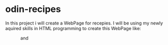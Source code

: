 # odin-recipes
In this project i will create a WebPage for recepies.
I will be using my newly aquired skills in HTML programming to create this WebPage like: <p> <h> <ul> <ol> <a> and <img>